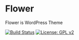 # Flower
Flower is WordPress Theme

[![Build Status](https://travis-ci.org/mignonstyle/flower.svg?branch=master)](https://travis-ci.org/mignonstyle/flower) [![License: GPL v2](https://img.shields.io/badge/License-GPL%20v2-blue.svg)](https://img.shields.io/badge/License-GPL%20v2-blue.svg)
